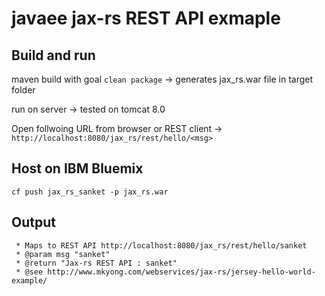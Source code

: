 # javaee jax-rs REST API exmaple 

## Build and run
maven build with goal `clean package` -> generates jax_rs.war file in target folder

run on server -> tested on tomcat 8.0 

Open follwoing URL from browser or REST client -> `http://localhost:8080/jax_rs/rest/hello/<msg>`

## Host on IBM Bluemix 
`cf push jax_rs_sanket -p jax_rs.war`

## Output

	 * Maps to REST API http://localhost:8080/jax_rs/rest/hello/sanket
	 * @param msg "sanket"
	 * @return "Jax-rs REST API : sanket"
	 * @see http://www.mkyong.com/webservices/jax-rs/jersey-hello-world-example/

